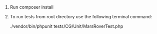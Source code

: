 1.  Run composer install

2.  To run tests from root directory use the following terminal command: 

    ./vendor/bin/phpunit tests/CG/Unit/MarsRoverTest.php

